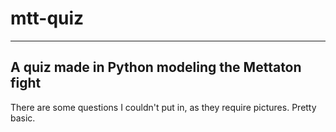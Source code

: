 # mtt-quiz
---
**A quiz made in Python modeling the Mettaton fight**
---
There are some questions I couldn't put in, as they require pictures. 
Pretty basic. 
